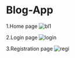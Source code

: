 
# Blog-App

1.Home page
![bl1](https://user-images.githubusercontent.com/73046889/226626083-cdd9558b-d59c-4e0c-bd52-01df703cef63.png)


2.Login page
![login](https://user-images.githubusercontent.com/73046889/226626319-a05ab9f1-8b1c-44be-b6b1-c1c4d1e59da5.png)


3.Registration page
![regi](https://user-images.githubusercontent.com/73046889/226626772-4749a731-c504-47a5-afed-ffb5e29cc5be.png)
